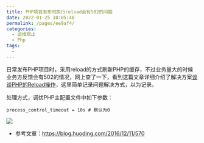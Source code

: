 ```yaml
---
title: PHP项目发布时执行reload会有502的问题
date: 2022-01-25 10:05:40
permalink: /pages/ee9af4/
categories:
  - 运维观止
  - Php
tags:
  - 
---
```


日常发布PHP项目时，采用reload的方式刷新PHP的缓存，不过业务量大的时候业务方反馈会有502的情况，网上查了一下，看到这篇文章详细介绍了解决方案[谈谈PHP的Reload操作](https://blog.huoding.com/2016/12/11/570)，这里简单记录问题解决方式，以为记录。

处理方式，调优PHP主配置文件中如下参数：

```
process_control_timeout = 10s # 默认为0
```

![](http://t.eryajf.net/imgs/2022/01/6b7eea290b476d8e.jpeg)

- 参考文章：https://blog.huoding.com/2016/12/11/570